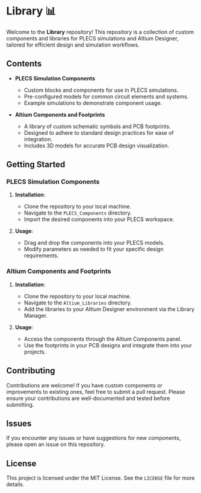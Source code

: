 # Library 📊

Welcome to the **Library** repository! This repository is a collection of custom components and libraries for PLECS simulations and Altium Designer, tailored for efficient design and simulation workflows.

## Contents

- **PLECS Simulation Components**
  - Custom blocks and components for use in PLECS simulations.
  - Pre-configured models for common circuit elements and systems.
  - Example simulations to demonstrate component usage.

- **Altium Components and Footprints**
  - A library of custom schematic symbols and PCB footprints.
  - Designed to adhere to standard design practices for ease of integration.
  - Includes 3D models for accurate PCB design visualization.


## Getting Started

### PLECS Simulation Components

1. **Installation**: 
   - Clone the repository to your local machine.
   - Navigate to the `PLECS_Components` directory.
   - Import the desired components into your PLECS workspace.

2. **Usage**:
   - Drag and drop the components into your PLECS models.
   - Modify parameters as needed to fit your specific design requirements.

### Altium Components and Footprints

1. **Installation**:
   - Clone the repository to your local machine.
   - Navigate to the `Altium_Libraries` directory.
   - Add the libraries to your Altium Designer environment via the Library Manager.

2. **Usage**:
   - Access the components through the Altium Components panel.
   - Use the footprints in your PCB designs and integrate them into your projects.

## Contributing

Contributions are welcome! If you have custom components or improvements to existing ones, feel free to submit a pull request. Please ensure your contributions are well-documented and tested before submitting.

## Issues

If you encounter any issues or have suggestions for new components, please open an issue on this repository.

## License

This project is licensed under the MIT License. See the `LICENSE` file for more details.
